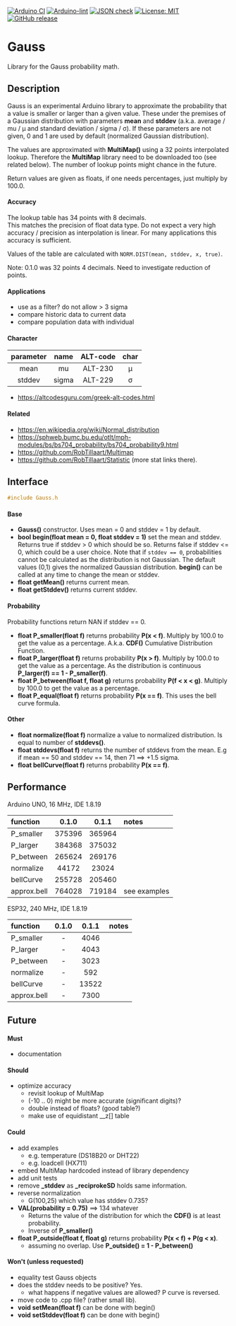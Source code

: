 
[![Arduino CI](https://github.com/RobTillaart/Gauss/workflows/Arduino%20CI/badge.svg)](https://github.com/marketplace/actions/arduino_ci)
[![Arduino-lint](https://github.com/RobTillaart/Gauss/actions/workflows/arduino-lint.yml/badge.svg)](https://github.com/RobTillaart/Gauss/actions/workflows/arduino-lint.yml)
[![JSON check](https://github.com/RobTillaart/Gauss/actions/workflows/jsoncheck.yml/badge.svg)](https://github.com/RobTillaart/Gauss/actions/workflows/jsoncheck.yml)
[![License: MIT](https://img.shields.io/badge/license-MIT-green.svg)](https://github.com/RobTillaart/Gauss/blob/master/LICENSE)
[![GitHub release](https://img.shields.io/github/release/RobTillaart/Gauss.svg?maxAge=3600)](https://github.com/RobTillaart/Gauss/releases)


# Gauss

Library for the Gauss probability math.


## Description

Gauss is an experimental Arduino library to approximate the probability that a value is 
smaller or larger than a given value.
These under the premises of a Gaussian distribution with parameters **mean** and **stddev** 
(a.k.a. average / mu / µ and standard deviation / sigma / σ).
If these parameters are not given, 0 and 1 are used by default (normalized Gaussian distribution).

The values are approximated with **MultiMap()** using a 32 points interpolated lookup.
Therefore the **MultiMap** library need to be downloaded too (see related below).
The number of lookup points might chance in the future.

Return values are given as floats, if one needs percentages, just multiply by 100.0.


#### Accuracy

The lookup table has 34 points with 8 decimals.  
This matches the precision of float data type.
Do not expect a very high accuracy / precision as interpolation is linear.
For many applications this accuracy is sufficient.

Values of the table are calculated with ```NORM.DIST(mean, stddev, x, true)```.

Note: 0.1.0 was 32 points 4 decimals. Need to investigate reduction of points.

#### Applications

- use as a filter? do not allow > 3 sigma
- compare historic data to current data
- compare population data with individual


#### Character

|  parameter  |  name  |  ALT-code  |  char |
|:-----------:|:------:|:----------:|:-----:|
|  mean       |  mu    |  ALT-230   |   µ   |
|  stddev     | sigma  |  ALT-229   |   σ   |

- https://altcodesguru.com/greek-alt-codes.html


#### Related

- https://en.wikipedia.org/wiki/Normal_distribution
- https://sphweb.bumc.bu.edu/otlt/mph-modules/bs/bs704_probability/bs704_probability9.html
- https://github.com/RobTillaart/Multimap
- https://github.com/RobTillaart/Statistic  (more stat links there).


## Interface

```cpp
#include Gauss.h
```


#### Base

- **Gauss()** constructor. Uses mean = 0 and stddev = 1 by default.
- **bool begin(float mean = 0, float stddev = 1)** set the mean and stddev.
Returns true if stddev > 0 which should be so.
Returns false if stddev <= 0, which could be a user choice.
Note that if ```stddev == 0```, probabilities cannot be calculated 
as the distribution is not Gaussian.
The default values (0,1) gives the normalized Gaussian distribution.
**begin()** can be called at any time to change the mean or stddev.
- **float getMean()** returns current mean.
- **float getStddev()** returns current stddev.


#### Probability

Probability functions return NAN if stddev == 0.

- **float P_smaller(float f)** returns probability **P(x < f)**.
Multiply by 100.0 to get the value as a percentage.
A.k.a. **CDF()** Cumulative Distribution Function.
- **float P_larger(float f)** returns probability **P(x > f)**.
Multiply by 100.0 to get the value as a percentage.
As the distribution is continuous **P_larger(f) == 1 - P_smaller(f)**.
- **float P_between(float f, float g)** returns probability **P(f < x < g)**.
Multiply by 100.0 to get the value as a percentage.
- **float P_equal(float f)** returns probability **P(x == f)**.
This uses the bell curve formula.


#### Other

- **float normalize(float f)** normalize a value to normalized distribution.
Is equal to number of **stddevs()**.
- **float stddevs(float f)** returns the number of stddevs from the mean.
E.g if mean == 50 and stddev == 14, then 71 ==> +1.5 sigma.
- **float bellCurve(float f)** returns probability **P(x == f)**.


## Performance

Arduino UNO, 16 MHz, IDE 1.8.19

|   function    |  0.1.0   |  0.1.1   |  notes  |
|:--------------|:--------:|:--------:|:--------|
|  P_smaller    |  375396  |  365964  |
|  P_larger     |  384368  |  375032  |
|  P_between    |  265624  |  269176  |
|  normalize    |   44172  |   23024  |
|  bellCurve    |  255728  |  205460  |
|  approx.bell  |  764028  |  719184  |  see examples 


ESP32, 240 MHz, IDE 1.8.19

|   function    |  0.1.0   |  0.1.1   |  notes  |
|:--------------|:--------:|:--------:|:--------|
|  P_smaller    |    -     |    4046  |
|  P_larger     |    -     |    4043  |
|  P_between    |    -     |    3023  |
|  normalize    |    -     |     592  |
|  bellCurve    |    -     |   13522  |
|  approx.bell  |    -     |    7300  | 



## Future

#### Must

- documentation


#### Should

- optimize accuracy
  - revisit lookup of MultiMap
  - (-10 .. 0) might be more accurate (significant digits)?
  - double instead of floats? (good table?)
  - make use of equidistant \_\_z\[] table


#### Could

- add examples
  - e.g. temperature (DS18B20 or DHT22)
  - e.g. loadcell (HX711)
- embed MultiMap hardcoded instead of library dependency
- add unit tests
- remove **\_stddev** as **\_reciprokeSD** holds same information.
- reverse normalization
  - G(100,25) which value has stddev 0.735?
- **VAL(probability = 0.75)** ==>  134 whatever
  - Returns the value of the distribution for which the **CDF()** is at least probability.
  - Inverse of **P_smaller()**
- **float P_outside(float f, float g)** returns probability **P(x < f) + P(g < x)**.
  - assuming no overlap. Use **P_outside() = 1 - P_between()**


#### Won't (unless requested)

- equality test Gauss objects
- does the stddev needs to be positive? Yes.
  - what happens if negative values are allowed? P curve is reversed.
- move code to .cpp file? (rather small lib).
- **void setMean(float f)** can be done with begin()
- **void setStddev(float f)** can be done with begin()


